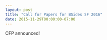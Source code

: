 ```yaml
---
layout: post
title: "Call for Papers for BSides SF 2016"
date: 2015-11-29T00:00:00-07:00
---
```


CFP announced!
